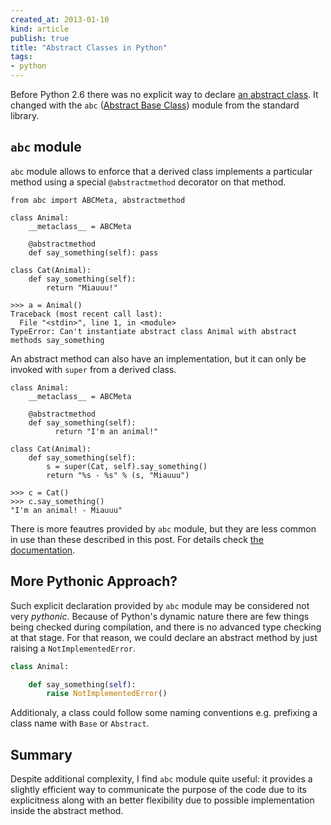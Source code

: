 ```yaml
---
created_at: 2013-01-10
kind: article
publish: true
title: "Abstract Classes in Python"
tags:
- python
---
```


Before Python 2.6 there was no explicit way to declare [an abstract class][1]. It changed with the  `abc` ([Abstract Base Class][2]) module from the standard library.

## `abc` module

`abc` module allows to enforce that a derived class implements a particular method using a special `@abstractmethod` decorator on that method.

```
from abc import ABCMeta, abstractmethod

class Animal:
    __metaclass__ = ABCMeta

    @abstractmethod
    def say_something(self): pass

class Cat(Animal):
    def say_something(self):
        return "Miauuu!"
```

```
>>> a = Animal()
Traceback (most recent call last):
  File "<stdin>", line 1, in <module>
TypeError: Can't instantiate abstract class Animal with abstract methods say_something
```

An abstract method can also have an implementation, but it can only be invoked with `super` from a derived class.

```
class Animal:
    __metaclass__ = ABCMeta

    @abstractmethod
    def say_something(self):
          return "I'm an animal!"

class Cat(Animal):
    def say_something(self):
        s = super(Cat, self).say_something()
        return "%s - %s" % (s, "Miauuu")
```

```
>>> c = Cat()
>>> c.say_something()
"I'm an animal! - Miauuu"
```

There is more feautres provided by `abc` module, but they are less common in use
than these described in this post. For details check [the documentation][2].

## More Pythonic Approach?

Such explicit declaration provided by `abc` module may be considered not very *pythonic*.  Because of Python's dynamic nature there are few things being checked during compilation, and there is no advanced type checking at that stage. For that reason, we could declare an abstract method by just raising a `NotImplementedError`.

``` python
class Animal:

    def say_something(self):
        raise NotImplementedError()
```

Additionaly, a class could follow some naming conventions e.g. prefixing a class name with `Base` or `Abstract`.

## Summary

Despite additional complexity, I find `abc` module quite useful: it provides
a slightly efficient way to communicate the purpose of the code due to its
explicitness along with an better flexibility due to possible implementation
inside the abstract method.


[1]: http://en.wikipedia.org/wiki/Abstract_type
[2]: http://docs.python.org/2/library/abc.html
